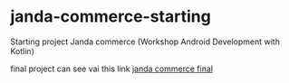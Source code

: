 # janda-commerce-starting
Starting project Janda commerce (Workshop Android Development with Kotlin)

final project can see vai this link <a href="https://github.com/anggit97/janda-commerce">janda commerce final</a>
